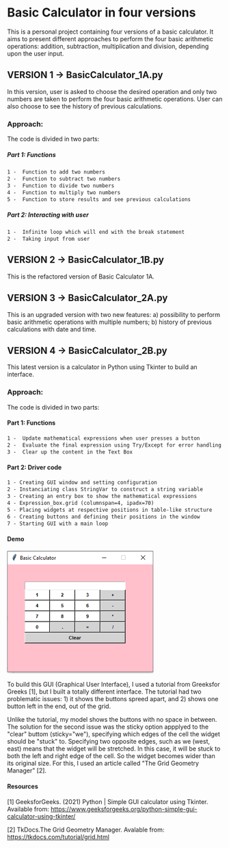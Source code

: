 # Basic Calculator in four versions 

This is a personal project containing four versions of a basic calculator. It aims to present different approaches to perform the four basic arithmetic operations: addition, subtraction, multiplication and division, depending upon the user input.  


## VERSION 1 -> BasicCalculator_1A.py

In this version, user is asked to choose the desired operation and only two numbers are taken to perform the four basic arithmetic operations. User can also choose to see the history of previous calculations.

### Approach:

The code is divided in two parts: 

#####   Part 1: Functions
    1 -  Function to add two numbers
    2 -  Function to subtract two numbers
    3 -  Function to divide two numbers
    4 -  Function to multiply two numbers
    5 -  Function to store results and see previous calculations

 #####   Part 2: Interacting with user
    1 -  Infinite loop which will end with the break statement
    2 -  Taking input from user 

## VERSION 2 -> BasicCalculator_1B.py 

This is the refactored version of Basic Calculator 1A.   

## VERSION 3 -> BasicCalculator_2A.py 

This is an upgraded version with two new features: a) possibility to perform basic arithmetic operations with multiple numbers; b) history of previous calculations with date and time.
  
## VERSION 4 -> BasicCalculator_2B.py

This latest version is a calculator in Python using Tkinter to build an interface.  
 
### Approach:

The code is divided in two parts:

####   Part 1: Functions
    1 -  Update mathematical expressions when user presses a button
    2 -  Evaluate the final expression using Try/Except for error handling
    3 -  Clear up the content in the Text Box


####   Part 2: Driver code 
    1 - Creating GUI window and setting configuration
    2 - Instanciating class StringVar to construct a string variable
    3 - Creating an entry box to show the mathematical expressions
    4 - Expression_box.grid (columnspan=4, ipadx=70)
    5 - Placing widgets at respective positions in table-like structure
    6 - Creating buttons and defining their positions in the window
    7 - Starting GUI with a main loop


#### Demo

![print](BasicCalculator.PNG)

To build this GUI (Graphical User Interface), I used a tutorial from Greeksfor Greeks [1], but I built a totally different interface. The tutorial had two problematic issues: 1) it shows the buttons spreed apart, and 2) shows one button left in the end, out of the grid.  

Unlike the tutorial, my model shows the buttons with no space in between. The solution for the second issue was the sticky option appplyed to the "clear" buttom (sticky="we"), specifying which edges of the cell the widget should be "stuck" to. Specifying two opposite edges, such as we (west, east) means that the widget will be stretched. In this case, it will be stuck to both the left and right edge of the cell. So the widget becomes wider than its original size. For this, I used an article called "The Grid Geometry Manager" [2].

 

#### Resources

[1] GeeksforGeeks. (2021) Python | Simple GUI calculator using Tkinter. Available from: https://www.geeksforgeeks.org/python-simple-gui-calculator-using-tkinter/

[2] TkDocs.The Grid Geometry Manager. Avalable from: https://tkdocs.com/tutorial/grid.html

 
